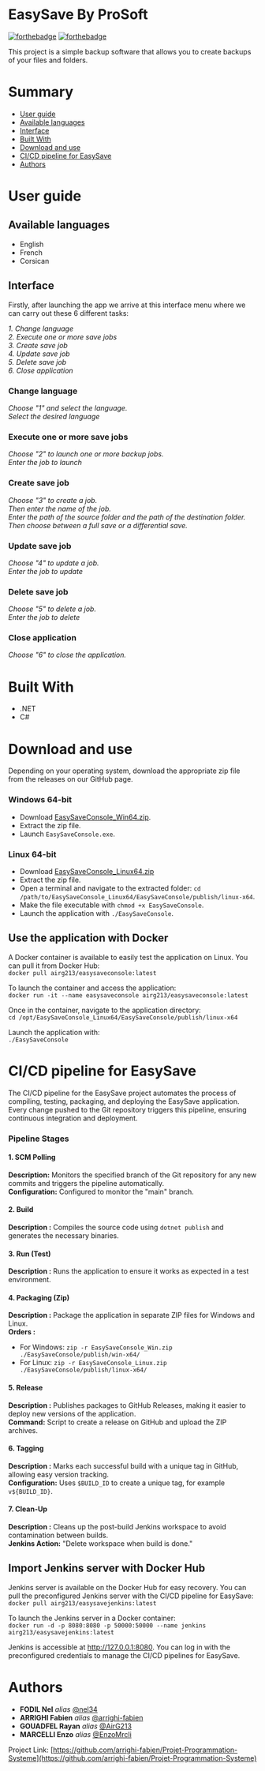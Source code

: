 # EasySave By ProSoft

[![forthebadge](http://forthebadge.com/images/badges/built-with-love.svg)](http://forthebadge.com)  [![forthebadge](http://forthebadge.com/images/badges/powered-by-electricity.svg)](http://forthebadge.com)

This project is a simple backup software that allows you to create backups of your files and folders.

# Summary

 - [User guide](#User-Guide)
 - [Available languages](#Available-languages)
 - [Interface](#Interface)
 - [Built With](#Built-With)
 - [Download and use](#Download-and-use)
 - [CI/CD pipeline for EasySave](#CI/CD-pipeline-for-EasySave)
 - [Authors](#Authors)


# User guide

## Available languages

- English
- French
- Corsican

## Interface 

Firstly, after launching the app we arrive at this interface menu where we can carry out these 6 different tasks:

_1. Change language_ <br>
_2. Execute one or more save jobs_ <br>
_3. Create save job_ <br>
_4. Update save job_ <br>
_5. Delete save job_ <br>
_6. Close application_ <br>

### Change language 
_Choose "1" and select the language._ <br>
_Select the desired language_ <br>

### Execute one or more save jobs
_Choose "2" to launch one or more backup jobs._ <br>
_Enter the job to launch_ <br>

### Create save job
_Choose "3" to create a job._ <br>
_Then enter the name of the job._ <br>
_Enter the path of the source folder and the path of the destination folder._ <br>
_Then choose between a full save or a differential save._ <br>

### Update save job
_Choose "4" to update a job._ <br>
_Enter the job to update_ <br>

### Delete save job
_Choose "5" to delete a job._ <br>
_Enter the job to delete_ <br> 

### Close application
_Choose "6" to close the application._

# Built With

- .NET
- C#

# Download and use

Depending on your operating system, download the appropriate zip file from the releases on our GitHub page.

### Windows 64-bit

- Download [EasySaveConsole_Win64.zip](https://github.com/arrighi-fabien/Projet-Programmation-Systeme/releases/download/JENKINS-v1/EasySaveConsole_Win64.zip). <br>
- Extract the zip file. <br>
- Launch `EasySaveConsole.exe`. <br>

### Linux 64-bit

- Download [EasySaveConsole_Linux64.zip](https://github.com/arrighi-fabien/Projet-Programmation-Systeme/releases/download/JENKINS-v1/EasySaveConsole_Linux64.zip) <br>
- Extract the zip file. <br>
- Open a terminal and navigate to the extracted folder: `cd /path/to/EasySaveConsole_Linux64/EasySaveConsole/publish/linux-x64`. <br>
- Make the file executable with `chmod +x EasySaveConsole`. <br>
- Launch the application with `./EasySaveConsole`. <br>

## Use the application with Docker

A Docker container is available to easily test the application on Linux. You can pull it from Docker Hub: <br>
`docker pull airg213/easysaveconsole:latest` <br>

To launch the container and access the application: <br>
`docker run -it --name easysaveconsole airg213/easysaveconsole:latest` <br>

Once in the container, navigate to the application directory: <br>
`cd /opt/EasySaveConsole_Linux64/EasySaveConsole/publish/linux-x64` <br>

Launch the application with: <br>
`./EasySaveConsole` <br>


# CI/CD pipeline for EasySave

The CI/CD pipeline for the EasySave project automates the process of compiling, testing, packaging, and deploying the EasySave application. Every change pushed to the Git repository triggers this pipeline, ensuring continuous integration and deployment.

### Pipeline Stages

#### 1. SCM Polling
**Description:** Monitors the specified branch of the Git repository for any new commits and triggers the pipeline automatically. <br>
**Configuration:** Configured to monitor the "main" branch. <br>

#### 2. Build
**Description :** Compiles the source code using `dotnet publish` and generates the necessary binaries.  <br>

#### 3. Run (Test)
**Description :** Runs the application to ensure it works as expected in a test environment.  <br>

#### 4. Packaging (Zip)
**Description :** Package the application in separate ZIP files for Windows and Linux. <br>
**Orders :** <br>
- For Windows: `zip -r EasySaveConsole_Win.zip ./EasySaveConsole/publish/win-x64/` <br>
- For Linux: `zip -r EasySaveConsole_Linux.zip ./EasySaveConsole/publish/linux-x64/` <br>

#### 5. Release
**Description :** Publishes packages to GitHub Releases, making it easier to deploy new versions of the application. <br>
**Command:** Script to create a release on GitHub and upload the ZIP archives. <br>

#### 6. Tagging
**Description :** Marks each successful build with a unique tag in GitHub, allowing easy version tracking. <br>
**Configuration:** Uses `$BUILD_ID` to create a unique tag, for example `v${BUILD_ID}`. <br>

#### 7. Clean-Up
**Description :** Cleans up the post-build Jenkins workspace to avoid contamination between builds. <br>
**Jenkins Action:** "Delete workspace when build is done." <br>

## Import Jenkins server with Docker Hub

Jenkins server is available on the Docker Hub for easy recovery. You can pull the preconfigured Jenkins server with the CI/CD pipeline for EasySave: <br>
`docker pull airg213/easysavejenkins:latest` <br>

To launch the Jenkins server in a Docker container: <br>
`docker run -d -p 8080:8080 -p 50000:50000 --name jenkins airg213/easysavejenkins:latest` <br>

Jenkins is accessible at http://127.0.0.1:8080. You can log in with the preconfigured credentials to manage the CI/CD pipelines for EasySave. <br>

# Authors 

* **FODIL Nel** _alias_ [@nel34](https://github.com/nel34)
* **ARRIGHI Fabien** _alias_ [@arrighi-fabien](https://github.com/arrighi-fabien)
* **GOUADFEL Rayan** _alias_ [@AirG213](https://github.com/AirG213)
* **MARCELLI Enzo** _alias_ [@EnzoMrcli](https://github.com/EnzoMrcli)

Project Link: [https://github.com/arrighi-fabien/Projet-Programmation-Systeme](https://github.com/arrighi-fabien/Projet-Programmation-Systeme)